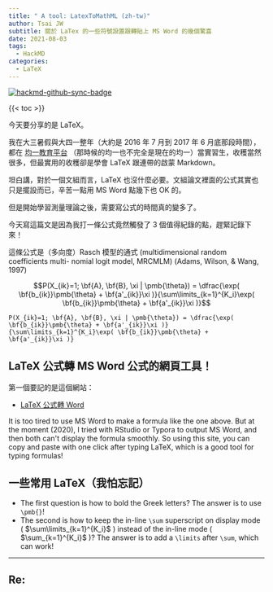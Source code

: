 ```yaml
---
title: " A tool: LatexToMathML (zh-tw)"
author: Tsai JW
subtitle: 關於 LaTex 的一些符號設置跟轉貼上 MS Word 的幾個驚喜
date: 2021-08-03
tags:
  - HackMD
categories:
  - LaTeX
---
```


[![hackmd-github-sync-badge](https://hackmd.io/_WzY5zURTaady2-8mobKGA/badge)](https://hackmd.io/_WzY5zURTaady2-8mobKGA)

{{< toc >}}

今天要分享的是 LaTeX。

我在大三暑假與大四一整年（大約是 2016 年 7 月到 2017 年 6 月底那段時間），都在 [均一教育平台](https://www.junyiacademy.org) （那時候的均一也不完全是現在的均一）當實習生，收穫當然很多，但最實用的收穫卻是學會 LaTeX 跟連帶的啟蒙 Markdown。

坦白講，對於一個文組而言，LaTeX 也沒什麼必要。文組論文裡面的公式其實也只是擺設而已，辛苦一點用 MS Word 點幾下也 OK 的。

但是開始學習測量理論之後，需要寫公式的時間真的變多了。

今天寫這篇文是因為我打一條公式竟然觸發了 3 個值得紀錄的點，趕緊記錄下來！

這條公式是（多向度）Rasch 模型的通式 (multidimensional random coefficients multi- nomial logit model, MRCMLM) (Adams, Wilson, & Wang, 1997) 

$$P(X_{ik}=1; \bf{A}, \bf{B}, \xi | \pmb{\theta}) = \dfrac{\exp( \bf{b_{ik}}\pmb{\theta} + \bf{a'_{ik}}\xi )}{\sum\limits_{k=1}^{K_i}\exp( \bf{b_{ik}}\pmb{\theta} + \bf{a'_{ik}}\xi )}$$

```
P(X_{ik}=1; \bf{A}, \bf{B}, \xi | \pmb{\theta}) = \dfrac{\exp( \bf{b_{ik}}\pmb{\theta} + \bf{a'_{ik}}\xi )}
{\sum\limits_{k=1}^{K_i}\exp( \bf{b_{ik}}\pmb{\theta} + \bf{a'_{ik}}\xi )}
```

## LaTeX 公式轉 MS Word 公式的網頁工具！

第一個要記的是這個網站：

- [LaTeX 公式轉 Word](http://web.xiaoyv.top/web/LatexToMathML/#home)

It is too tired to use MS Word to make a formula like the one above. But at the moment (2020), I tried with RStudio or Typora to output MS Word, and then both can't display the formula smoothly. So using this site, you can copy and paste with one click after typing LaTeX, which is a good tool for typing formulas!

## 一些常用 LaTeX（我怕忘記）

- The first question is how to bold the Greek letters? The answer is to use `\pmb{}`!
- The second is how to keep the in-line `\sum` superscript on display mode ( $\sum\limits_{k=1}^{K_i}$ ) instead of the in-line mode ( $\sum_{k=1}^{K_i}$ )? The answer is to add a `\limits` after `\sum`, which can work!


---
## Re: